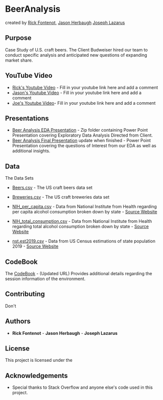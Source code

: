 # BeerAnalysis 
created by [Rick Fontenot](https://github.com/rickfontenot), [Jason Herbaugh](GitHuburl.com/jason) [Joseph Lazarus](https://github.com/JoeLazarus)

## Purpose

Case Study of U.S. craft beers. The Client Budweiser hired our team to conduct specific analysis and anticipated new questions of expanding market share.

## YouTube Video

* [Rick's Youtube Video](www.youtube.com) - Fill in your youtube link here and add a comment
* [Jason's Youtube Video](www.youtube.com) - Fill in your youtube link here and add a comment
* [Joe's Youtube Video](www.youtube.com)- Fill in your youtube link here and add a comment

## Presentations

* [Beer Analysis EDA Presentation](https://github.com/rickfontenot/DS6306_Study1/blob/main/Case%20Study%201%20EDA.ppt.zip) - Zip folder containing Power Point Presentation covering Exploratory Data Analysis Directed from Client.
* [Beer Analysis Final Presentation](GitHubUrl) update when finished - Power Point Presentation covering the questions of Interest from our EDA as well as additional insights.

## Data
The Data Sets

* [Beers.csv](https://github.com/rickfontenot/DS6306_Study1/blob/main/Beers.csv) - The US craft beers data set

* [Breweries.csv](https://github.com/rickfontenot/DS6306_Study1/blob/main/Breweries.csv) - The US craft breweries data set

* [NIH_per_capita.csv](https://github.com/rickfontenot/DS6306_Study1/blob/main/NIH_per_capita.csv) - Data from National Institute from Health regarding per capita alcohol consumption broken down by state - [Source Website](https://vinepair.com/articles/map-states-drink-beer-america-2020/) 

* [NIH_total_consumption.csv](https://github.com/rickfontenot/DS6306_Study1/blob/main/NIH_total_consumption.csv) - Data from National Institute from Health regarding total alcohol consumption broken down by state - [Source Website](https://vinepair.com/articles/map-states-drink-beer-america-2020/)

* [nst.est2019.csv](https://github.com/rickfontenot/DS6306_Study1/blob/main/nst-est2019.csv) - Data from US Census estimations of state population 2019 - [Source Website](https://www.census.gov/data/datasets/time-series/demo/popest/2010s-state-total.html)

## CodeBook

The [CodeBook](https://github.com/rickfontenot/DS6306_Study1/) - (Updated URL) Provides additional details regarding the session information of the environment.

## Contributing

Don't 

## Authors

* **Rick Fontenot** - **Jason Herbaugh** - **Joseph Lazarus**

## License
This project is licensed under the 

## Acknowledgements

* Special thanks to Stack Overflow and anyone else's code used in this project. 
